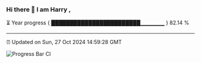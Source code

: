 ### Hi there 👋 I am Harry , 

⏳ Year progress { ████████████████████████▁▁▁▁▁▁ } 82.14 %

---

⏰ Updated on Sun, 27 Oct 2024 14:59:28 GMT

![Progress Bar CI](https://github.com/duykhang68/duykhang68/workflows/Progress%20Bar%20CI/badge.svg)
